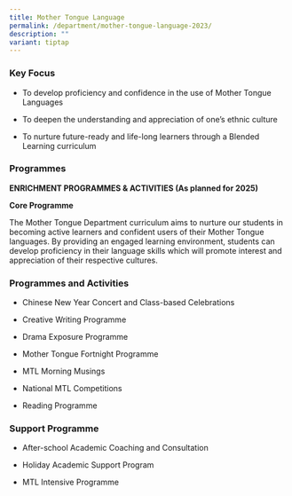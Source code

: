 ```yaml
---
title: Mother Tongue Language
permalink: /department/mother-tongue-language-2023/
description: ""
variant: tiptap
---
```

<h3>Key Focus</h3>
<ul>
<li>
<p>To develop proficiency and confidence in the use of Mother Tongue Languages</p>
</li>
<li>
<p>To deepen the understanding and appreciation of one’s ethnic culture</p>
</li>
<li>
<p>To nurture future-ready and life-long learners through a Blended Learning
curriculum</p>
</li>
</ul>
<h3>Programmes</h3>
<p><strong>ENRICHMENT PROGRAMMES &amp; ACTIVITIES (As planned for 2025)</strong>
</p>
<p><strong>Core Programme</strong>
</p>
<p>The Mother Tongue Department curriculum aims to nurture our students in
becoming active learners and confident users of their Mother Tongue languages.
By providing an engaged learning environment, students can develop proficiency
in their language skills which will promote interest and appreciation of
their respective cultures.</p>
<h3>Programmes and Activities</h3>
<ul data-tight="true" class="tight">
<li>
<p>Chinese New Year Concert and Class-based Celebrations</p>
</li>
<li>
<p>Creative Writing Programme</p>
</li>
<li>
<p>Drama Exposure Programme</p>
</li>
<li>
<p>Mother Tongue Fortnight Programme</p>
</li>
<li>
<p>MTL Morning Musings</p>
</li>
<li>
<p>National MTL Competitions</p>
</li>
<li>
<p>Reading Programme</p>
</li>
</ul>
<h3>Support Programme</h3>
<ul>
<li>
<p>After-school Academic Coaching and Consultation</p>
</li>
<li>
<p>Holiday Academic Support Program</p>
</li>
<li>
<p>MTL Intensive Programme</p>
</li>
</ul>
<p></p>